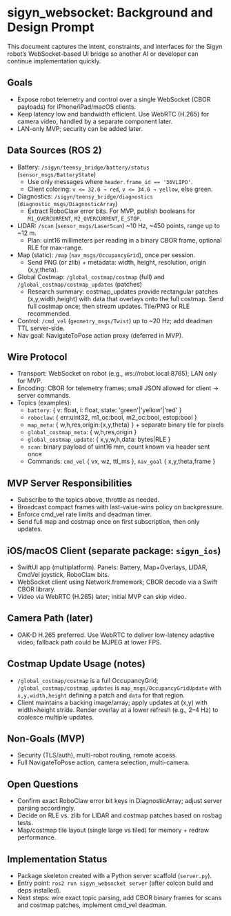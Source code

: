 # sigyn_websocket: Background and Design Prompt

This document captures the intent, constraints, and interfaces for the Sigyn robot’s WebSocket-based UI bridge so another AI or developer can continue implementation quickly.

## Goals
- Expose robot telemetry and control over a single WebSocket (CBOR payloads) for iPhone/iPad/macOS clients.
- Keep latency low and bandwidth efficient. Use WebRTC (H.265) for camera video, handled by a separate component later.
- LAN-only MVP; security can be added later.

## Data Sources (ROS 2)
- Battery: `/sigyn/teensy_bridge/battery/status` (`sensor_msgs/BatteryState`)
  - Use only messages where `header.frame_id == '36VLIPO'`.
  - Client coloring: `v <= 32.0 → red`, `v <= 34.0 → yellow`, else green.
- Diagnostics: `/sigyn/teensy_bridge/diagnostics` (`diagnostic_msgs/DiagnosticArray`)
  - Extract RoboClaw error bits. For MVP, publish booleans for `M1_OVERCURRENT`, `M2_OVERCURRENT`, `E_STOP`.
- LIDAR: `/scan` (`sensor_msgs/LaserScan`) ~10 Hz, ~450 points, range up to ~12 m.
  - Plan: uint16 millimeters per reading in a binary CBOR frame, optional RLE for max-range.
- Map (static): `/map` (`nav_msgs/OccupancyGrid`), once per session.
  - Send PNG (or zlib) + metadata: width, height, resolution, origin (x,y,theta).
- Global Costmap: `/global_costmap/costmap` (full) and `/global_costmap/costmap_updates` (patches)
  - Research summary: costmap_updates provide rectangular patches (x,y,width,height) with data that overlays onto the full costmap. Send full costmap once; then stream updates. Tile/PNG or RLE recommended.
- Control: `/cmd_vel` (`geometry_msgs/Twist`) up to ~20 Hz; add deadman TTL server-side.
- Nav goal: NavigateToPose action proxy (deferred in MVP).

## Wire Protocol
- Transport: WebSocket on robot (e.g., ws://robot.local:8765); LAN only for MVP.
- Encoding: CBOR for telemetry frames; small JSON allowed for client → server commands.
- Topics (examples):
  - `battery`: { v: float, i: float, state: 'green'|'yellow'|'red' }
  - `roboclaw`: { err:uint32, m1_oc:bool, m2_oc:bool, estop:bool }
  - `map_meta`: { w,h,res,origin:{x,y,theta} } + separate binary tile for pixels
  - `global_costmap_meta`: { w,h,res,origin }
  - `global_costmap_update`: { x,y,w,h,data: bytes|RLE }
  - `scan`: binary payload of uint16 mm, count known via header sent once
  - Commands: `cmd_vel` { vx, wz, ttl_ms }, `nav_goal` { x,y,theta,frame }

## MVP Server Responsibilities
- Subscribe to the topics above, throttle as needed.
- Broadcast compact frames with last-value-wins policy on backpressure.
- Enforce cmd_vel rate limits and deadman timer.
- Send full map and costmap once on first subscription, then only updates.

## iOS/macOS Client (separate package: `sigyn_ios`)
- SwiftUI app (multiplatform). Panels: Battery, Map+Overlays, LIDAR, CmdVel joystick, RoboClaw bits.
- WebSocket client using Network.framework; CBOR decode via a Swift CBOR library.
- Video via WebRTC (H.265) later; initial MVP can skip video.

## Camera Path (later)
- OAK-D H.265 preferred. Use WebRTC to deliver low-latency adaptive video; fallback path could be MJPEG at lower FPS.

## Costmap Update Usage (notes)
- `/global_costmap/costmap` is a full OccupancyGrid; `/global_costmap/costmap_updates` is `map_msgs/OccupancyGridUpdate` with `x,y,width,height` defining a patch and `data` for that region.
- Client maintains a backing image/array; apply updates at (x,y) with width×height stride. Render overlay at a lower refresh (e.g., 2–4 Hz) to coalesce multiple updates.

## Non-Goals (MVP)
- Security (TLS/auth), multi-robot routing, remote access.
- Full NavigateToPose action, camera selection, multi-camera.

## Open Questions
- Confirm exact RoboClaw error bit keys in DiagnosticArray; adjust server parsing accordingly.
- Decide on RLE vs. zlib for LIDAR and costmap patches based on rosbag tests.
- Map/costmap tile layout (single large vs tiled) for memory + redraw performance.

## Implementation Status
- Package skeleton created with a Python server scaffold (`server.py`).
- Entry point: `ros2 run sigyn_websocket server` (after colcon build and deps installed).
- Next steps: wire exact topic parsing, add CBOR binary frames for scans and costmap patches, implement cmd_vel deadman.
